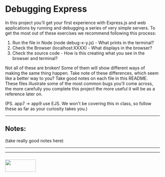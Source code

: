 # Debugging Express

In this project you'll get your first experience with Express.js and web applications by running and debugging a series of very simple servers.  To get the most out of these exercises we recommend following this process:
1. Run the file in Node (node debug-x-y.js) - What prints in the terminal?
2. Check the Browser (localhost:XXXX) - What displays in the browser?
3. Check the source code - How is this creating what you see in the browser and terminal?

Not all of these are broken!  Some of them will show different ways of making the same thing happen.  Take note of these differences, which seem like a better way to you?  Take good notes on each file in this README.  These files illustrate some of the most common bugs you'll come across, the more carefully you complete this project the more useful it will be as a reference later on.

(PS.  app7 -> app9 use EJS.  We won't be covering this in class, so follow these as far as your curiosity takes you.)

___

## Notes:


(take really good notes here)



___
___
### <a href="http://elewa.education/blog" target="_blank"><img src="https://user-images.githubusercontent.com/18554853/34921062-506450ae-f97d-11e7-875f-6feeb26ad72d.png" width="100" height="40"/></a>